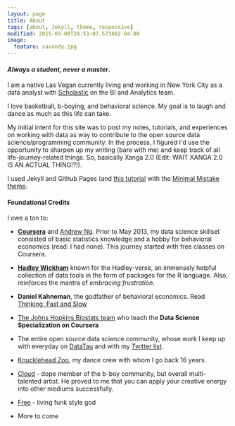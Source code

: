 ```yaml
---
layout: page
title: About
tags: [about, Jekyll, theme, responsive]
modified: 2015-03-08T20:53:07.573882-04:00
image:
  feature: savandy.jpg
---
```


#### _Always a student, never a master_.

I am a native Las Vegan currently living and working in New York City as a data analyst with [Scholastic](http://www.scholastic.com) on the BI and Analytics team.

I love basketball, b-boying, and behavioral science. My goal is to laugh and dance as much as this life can take. 

My initial intent for this site was to post my notes, tutorials, and experiences on working with data as way to contribute to the open source data science/programming community. In the process, I figured I'd use the opportunity to sharpen up my writing (bare with me) and keep track of all life-journey-related things. So, basically Xanga 2.0 (Edit: WAIT XANGA 2.0 IS AN ACTUAL THING!?!). 

I used Jekyll and Github Pages (and [this tutorial](http://24ways.org/2013/get-started-with-github-pages/) with the [Minimal Mistake theme](https://github.com/mmistakes/minimal-mistakes). 

#### Foundational Credits
I owe a ton to:

* [__Coursera__](http://www.coursera.org) and [Andrew Ng](https://twitter.com/andrewyng). Prior to May 2013, my data science skillset consisted of basic statistics knowledge and a hobby for behavioral economics (read: I had none). This journey started with free classes on Coursera.

* [__Hadley Wickham__](http://had.co.nz/) known for the Hadley-verse, an immensely helpful collection of data tools in the form of packages for the R language. Also, reinforces the mantra of *embracing frustration*. 

* __Daniel Kahneman__, the godfather of behavioral economics. Read [Thinking, Fast and Slow](http://www.indiebound.org/book/9780606275644)

* [The Johns Hopkins Biostats team](http://simplystatistics.org/) who teach the __Data Science Specialization on Coursera__

* The entire open source data science community, whose work I keep up with everyday on [DataTau](http://www.datatau.com/) and with my [Twitter list](https://twitter.com/andy_juan/lists/tech-data).

* [Knucklehead Zoo](http://www.knuckleheadzoo.com/), my dance crew with whom I go back 16 years.

* [Cloud](https://www.youtube.com/user/floorstatik/videos?flow=grid&view=0&sort=p) - dope member of the b-boy community, but overall multi-talented artist. He proved to me that you can apply your creative energy into other mediums successfully.

* [Free](https://www.youtube.com/watch?v=tCo6ZgK0Ogg) - living funk style god

* More to come